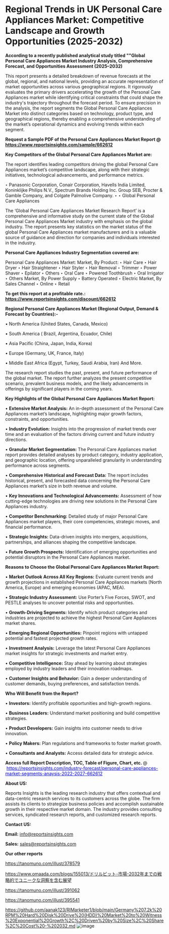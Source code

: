 # Regional Trends in UK Personal Care Appliances Market: Competitive Landscape and Growth Opportunities (2025-2032)

<strong>According to a recently published analytical study titled ""Global Personal Care Appliances Market Industry Analysis, Comprehensive Forecast, and Opportunities Assessment (2025–2032)</strong>

This report presents a detailed breakdown of revenue forecasts at the global, regional, and national levels, providing an accurate representation of market opportunities across various geographical regions. It rigorously evaluates the primary drivers accelerating the growth of the Personal Care Appliances market while identifying critical constraints that could shape the industry's trajectory throughout the forecast period. To ensure precision in the analysis, the report segments the Global Personal Care Appliances Market into distinct categories based on technology, product type, and geographical regions, thereby enabling a comprehensive understanding of the market’s operational dynamics and evolving trends within each segment.

<strong>Request a Sample PDF of the Personal Care Appliances Market Report </strong><strong>@<a href=https://www.reportsinsights.com/sample/662612 style=color:#0000ff;> https://www.reportsinsights.com/sample/662612</a></strong></font>

<strong>Key Competitors of the Global Personal Care Appliances Market are:</strong>

The report identifies leading competitors driving the global Personal Care Appliances market’s competitive landscape, along with their strategic initiatives, technological advancements, and performance metrics.

‣ Panasonic Corporation, Conair Corporation, Havells India Limited, Koninklijke Philips N.V., Spectrum Brands Holding Inc. Group SEB, Procter & Gamble Company, and Colgate Palmolive Company.
‣ 
‣ Global Personal Care Appliances

The ‘Global Personal Care Appliances Market Research Report’ is a comprehensive and informative study on the current state of the Global Personal Care Appliances Market industry with emphasis on the global industry. The report presents key statistics on the market status of the global Personal Care Appliances market manufacturers and is a valuable source of guidance and direction for companies and individuals interested in the industry.

<strong>Personal Care Appliances Industry Segmentation covered are:</strong>

Personal Care Appliances Market: 
Market, By Product:
‣ Hair Care
‣  Hair Dryer
‣  Hair Straightener
‣  Hair Styler
‣ Hair Removal
‣  Trimmer
‣  Power Shaver
‣  Epilator
‣  Others
‣ Oral Care
‣  Powered Toothbrush
‣  Oral Irrigator
‣ Others
Market, By Power Supply
‣ Battery Operated
‣ Electric
Market, By Sales Channel
‣ Online
‣ Retail

<strong>To get this report at a profitable rate.: <a href=https://www.reportsinsights.com/discount/662612 style=color:#0000ff;>https://www.reportsinsights.com/discount/662612</a></strong></font>

<strong>Regional Personal Care Appliances Market (Regional Output, Demand &amp; Forecast by Countries):-</strong>

• North America (United States, Canada, Mexico)

• South America ( Brazil, Argentina, Ecuador, Chile)

• Asia Pacific (China, Japan, India, Korea)

• Europe (Germany, UK, France, Italy)

• Middle East Africa (Egypt, Turkey, Saudi Arabia, Iran) And More.

The research report studies the past, present, and future performance of the global market. The report further analyzes the present competitive scenario, prevalent business models, and the likely advancements in offerings by significant players in the coming years.

<strong>Key Highlights of the Global Personal Care Appliances Market Report:</strong>

• <strong>Extensive Market Analysis:</strong> An in-depth assessment of the Personal Care Appliances market’s landscape, highlighting major growth factors, constraints, and opportunities.

• <strong>Industry Evolution:</strong> Insights into the progression of market trends over time and an evaluation of the factors driving current and future industry directions.

• <strong>Granular Market Segmentation:</strong> The Personal Care Appliances market report provides detailed analyses by product category, industry application, and geographic location, offering unparalleled granularity in understanding performance across segments.

• <strong>Comprehensive Historical and Forecast Data:</strong> The report includes historical, present, and forecasted data concerning the Personal Care Appliances market’s size in both revenue and volume.

• <strong>Key Innovations and Technological Advancements:</strong> Assessment of how cutting-edge technologies are driving new solutions in the Personal Care Appliances industry.

• <strong>Competitor Benchmarking:</strong> Detailed study of major Personal Care Appliances market players, their core competencies, strategic moves, and financial performance.

• <strong>Strategic Insights:</strong> Data-driven insights into mergers, acquisitions, partnerships, and alliances shaping the competitive landscape.

• <strong>Future Growth Prospects:</strong> Identification of emerging opportunities and potential disruptors in the Personal Care Appliances market.

<strong>Reasons to Choose the Global Personal Care Appliances Market Report:</strong>

• <strong>Market Outlook Across All Key Regions:</strong> Evaluate current trends and growth projections in established Personal Care Appliances markets (North America, Europe) and emerging economies (APAC, MEA).

• <strong>Strategic Industry Assessment:</strong> Use Porter’s Five Forces, SWOT, and PESTLE analyses to uncover potential risks and opportunities.

• <strong>Growth-Driving Segments:</strong> Identify which product categories and industries are projected to achieve the highest Personal Care Appliances market shares.

• <strong>Emerging Regional Opportunities:</strong> Pinpoint regions with untapped potential and fastest projected growth rates.

• <strong>Investment Analysis:</strong> Leverage the latest Personal Care Appliances market insights for strategic investments and market entry.

• <strong>Competitive Intelligence:</strong> Stay ahead by learning about strategies employed by industry leaders and their innovation roadmaps.

• <strong>Customer Insights and Behavior:</strong> Gain a deeper understanding of customer demands, buying preferences, and satisfaction trends.

<strong>Who Will Benefit from the Report?</strong>

• <strong>Investors:</strong> Identify profitable opportunities and high-growth regions.

• <strong>Business Leaders:</strong> Understand market positioning and build competitive strategies.

• <strong>Product Developers:</strong> Gain insights into customer needs to drive innovation.

• <strong>Policy Makers:</strong> Plan regulations and frameworks to foster market growth.

• <strong>Consultants and Analysts:</strong> Access detailed data for strategic advice.
</ul>
<strong>Access full Report Description, TOC, Table of Figure, Chart, etc. </strong>@  <a href=https://reportsinsights.com/industry-forecast/personal-care-appliances-market-segments-anaysis-2022-2027-662612 style=color:#0000ff;>https://reportsinsights.com/industry-forecast/personal-care-appliances-market-segments-anaysis-2022-2027-662612</a></font>

<strong><strong>About US</strong>:</strong>

Reports Insights is the leading research industry that offers contextual and data-centric research services to its customers across the globe. The firm assists its clients to strategize business policies and accomplish sustainable growth in their respective market domain. The industry provides consulting services, syndicated research reports, and customized research reports.

<strong>Contact US:</strong>

<p class=""""><b>Email:</b> <a href=mailto:info@reportsinsights.com>info@reportsinsights.com</a></p>
<p class=""""><b>Sales:</b> <a href=mailto:sales@reportsinsights.com>sales@reportsinsights.com</a></p>

<strong>Our other reports</strong>

<a href=https://tanomuno.com/illust/378579>https://tanomuno.com/illust/378579</a>

<a href=https://www.omaada.com/blogs/155013/ドリルビット-市場-2032年までの戦略的でユニークな洞察を含む展望>https://www.omaada.com/blogs/155013/ドリルビット-市場-2032年までの戦略的でユニークな洞察を含む展望</a>

<a href=https://tanomuno.com/illust/391062>https://tanomuno.com/illust/391062</a>

<a href=https://tanomuno.com/illust/395541>https://tanomuno.com/illust/395541</a>

<a href=https://github.com/aanak123/RIMarketer1/blob/main/Germany%207.2k%20RPM%20Hard%20Disk%20Drive%20(HDD)%20Market%20to%20Witness%20Exponential%20Growth%2C%20Driven%20by%20Size%2C%20Share%2C%20Cost%20-%202032.md>https://github.com/aanak123/RIMarketer1/blob/main/Germany%207.2k%20RPM%20Hard%20Disk%20Drive%20(HDD)%20Market%20to%20Witness%20Exponential%20Growth%2C%20Driven%20by%20Size%2C%20Share%2C%20Cost%20-%202032.md</a>
![image](https://github.com/user-attachments/assets/f056eddc-23af-4439-aea0-a42236171b38)
